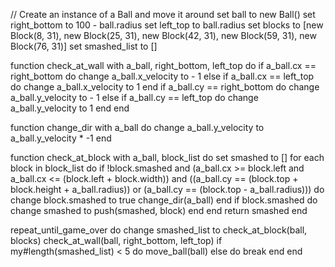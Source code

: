 // Create an instance of a Ball and move it around
set ball to new Ball()
set right_bottom to 100 - ball.radius
set left_top to ball.radius
set blocks to [new Block(8, 31), new Block(25, 31), new Block(42, 31), new Block(59, 31), new Block(76, 31)]
set smashed_list to []

function check_at_wall with a_ball, right_bottom, left_top do
  if a_ball.cx == right_bottom do
    change a_ball.x_velocity to - 1
  else if a_ball.cx == left_top do
    change a_ball.x_velocity to 1
  end
  if a_ball.cy == right_bottom do
    change a_ball.y_velocity to - 1
  else if a_ball.cy == left_top do
    change a_ball.y_velocity to 1
  end
end

function change_dir with a_ball do
  change a_ball.y_velocity to a_ball.y_velocity * -1
end

function check_at_block with a_ball, block_list do
  set smashed to []
    for each block in block_list do
      if !block.smashed and (a_ball.cx >= block.left and a_ball.cx <= (block.left + block.width)) and ((a_ball.cy == (block.top + block.height + a_ball.radius)) or  (a_ball.cy == (block.top - a_ball.radius)))  do
        change block.smashed to true
        change_dir(a_ball)
      end
      if block.smashed do
        change smashed to push(smashed, block)
      end
    end
  return smashed
end

repeat_until_game_over do
  change smashed_list to check_at_block(ball, blocks)
  check_at_wall(ball, right_bottom, left_top)
  if my#length(smashed_list) < 5 do
    move_ball(ball)
  else do
    break
  end
end